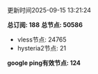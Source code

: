 更新时间2025-09-15 13:21:24

**总订阅: 188**
**总节点: 50586**
- vless节点: 24765
- hysteria2节点: 21

**google ping有效节点: 124**
